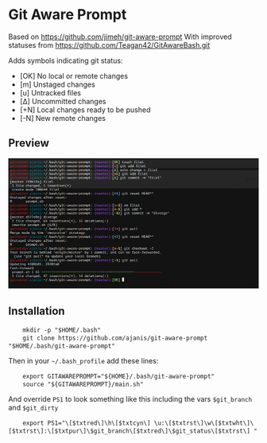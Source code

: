 # Git Aware Prompt

Based on https://github.com/jimeh/git-aware-prompt
With improved statuses from https://github.com/Teagan42/GitAwareBash.git

Adds symbols indicating git status:

- [OK]  No local or remote changes
- [m] Unstaged changes
- [u] Untracked files
- [∆] Uncommitted changes
- [+N] Local changes ready to be pushed
- [-N] New remote changes

## Preview

![Preview](./preview.png)


## Installation
```
    mkdir -p "$HOME/.bash"
    git clone https://github.com/ajanis/git-aware-prompt "$HOME/.bash/git-aware-prompt"
```

Then in your `~/.bash_profile` add these lines:

```
    export GITAWAREPROMPT="${HOME}/.bash/git-aware-prompt"
    source "${GITAWAREPROMPT}/main.sh"
```

And override `PS1` to look something like this including the vars `$git_branch` and `$git_dirty`

```
    export PS1="\[$txtred\]\h\[$txtcyn\] \u:\[$txtrst\]\w\[$txtwht\]\[$txtrst\]:\[$txtpur\]\$git_branch\[$txtred\]\$git_status\[$txtrst\] "
```
